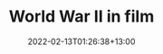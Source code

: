 ---
title: "World War II in film"
date: 2022-02-13T01:26:38+13:00
draft: false
tags: [ "film", "history" ]
---